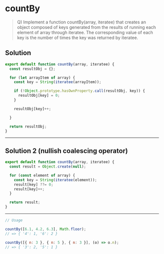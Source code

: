 # countBy

>Q) Implement a function countBy(array, iteratee) that creates an object composed of keys generated from the results of running each element of array through iteratee. The corresponding value of each key is the number of times the key was returned by iteratee.



## Solution
```js
export default function countBy(array, iteratee) {
  const resultObj = {};

  for (let arrayItem of array) {
    const key = String(iteratee(arrayItem));

    if (!Object.prototype.hasOwnProperty.call(resultObj, key)) {
      resultObj[key] = 0;
    }

    resultObj[key]++;

  }

  return resultObj;
}
```

---

## Solution 2 (nullish coalescing operator)

```js
export default function countBy(array, iteratee) {
  const result = Object.create(null);

  for (const element of array) {
    const key = String(iteratee(element));
    result[key] ??= 0;
    result[key]++;
  }

  return result;
}
```


----

```js
// Usage

countBy([6.1, 4.2, 6.3], Math.floor);
// => { '4': 1, '6': 2 }

countBy([{ n: 3 }, { n: 5 }, { n: 3 }], (o) => o.n);
// => { '3': 2, '5': 1 }
```
